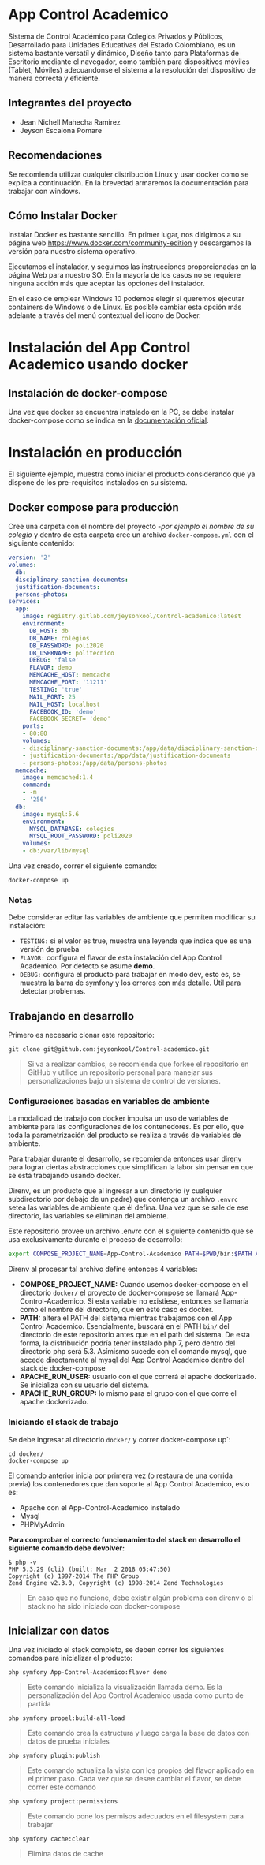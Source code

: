 # App Control Academico

Sistema de Control Académico para Colegios Privados y Públicos, Desarrollado para Unidades Educativas del Estado Colombiano, es un sistema bastante versatíl y dinámico, Diseño tanto para Plataformas de Escritorio mediante el navegador, como también para dispositivos móviles (Tablet, Móviles) adecuandonse el sistema a la resolución del dispositivo de manera correcta y eficiente.

## Integrantes del proyecto
* Jean Nichell Mahecha Ramirez
* Jeyson Escalona Pomare

## Recomendaciones

Se recomienda utilizar cualquier distribución Linux y usar docker como se explica a continuación. En la brevedad armaremos la documentación para trabajar con windows.


## Cómo Instalar Docker

Instalar Docker es bastante sencillo. En primer lugar, nos dirigimos a su página web https://www.docker.com/community-edition y descargamos la versión para nuestro sistema operativo.

Ejecutamos el instalador, y seguimos las instrucciones proporcionadas en la página Web para nuestro SO. En la mayoría de los casos no se requiere ninguna acción más que aceptar las opciones del instalador.

En el caso de emplear Windows 10 podemos elegir si queremos ejecutar containers de Windows o de Linux. Es posible cambiar esta opción más adelante a través del menú contextual del icono de Docker.


# Instalación del App Control Academico usando docker


## Instalación de docker-compose

Una vez que docker se encuentra instalado en la PC, se debe instalar
docker-compose como se indica en la [documentación oficial](https://docs.docker.com/compose/install/).

# Instalación en producción

El siguiente ejemplo, muestra como iniciar el producto considerando que ya
dispone de los pre-requisitos instalados en su sistema.

## Docker compose para producción

Cree una carpeta con el nombre del proyecto _-por ejemplo el nombre de su
colegio_ y dentro de esta carpeta cree un archivo `docker-compose.yml` con el
siguiente contenido:

```yml
version: '2'
volumes:
  db:
  disciplinary-sanction-documents:
  justification-documents:
  persons-photos:
services:
  app:
    image: registry.gitlab.com/jeysonkool/Control-academico:latest
    environment:
      DB_HOST: db
      DB_NAME: colegios
      DB_PASSWORD: poli2020
      DB_USERNAME: politecnico
      DEBUG: 'false'
      FLAVOR: demo
      MEMCACHE_HOST: memcache
      MEMCACHE_PORT: '11211'
      TESTING: 'true'
      MAIL_PORT: 25
      MAIL_HOST: localhost
      FACEBOOK_ID: 'demo'
      FACEBOOK_SECRET= 'demo'
    ports:
    - 80:80
    volumes:
    - disciplinary-sanction-documents:/app/data/disciplinary-sanction-documents
    - justification-documents:/app/data/justification-documents
    - persons-photos:/app/data/persons-photos
  memcache:
    image: memcached:1.4
    command:
    - -m
    - '256'
  db:
    image: mysql:5.6
    environment:
      MYSQL_DATABASE: colegios
      MYSQL_ROOT_PASSWORD: poli2020
    volumes:
    - db:/var/lib/mysql
```

Una vez creado, correr el siguiente comando:

```
docker-compose up
```

### Notas

Debe considerar editar las variables de ambiente que permiten modificar su
instalación:

* `TESTING:` si el valor es true, muestra una leyenda que indica que es una versión de prueba
* `FLAVOR:` configura el flavor de esta instalación del App Control Academico. Por defecto se
  asume **demo**.
* `DEBUG:` configura el producto para trabajar en modo dev, esto es, se muestra
  la barra de symfony y los errores con más detalle. Útil para detectar
  problemas.

## Trabajando en desarrollo

Primero es necesario clonar este repositorio:

```
git clone git@github.com:jeysonkool/Control-academico.git
```

> Si va a realizar cambios, se recomienda que forkee el repositorio en GitHub y
> utilice un repositorio personal para manejar sus personalizaciones bajo un
> sistema de control de versiones.

### Configuraciones basadas en variables de ambiente

La modalidad de trabajo con docker impulsa un uso de variables de ambiente para
las configuraciones de los contenedores. Es por ello, que toda la
parametrización del producto se realiza a través de variables de ambiente.

Para trabajar durante el desarrollo, se recomienda entonces usar [direnv](https://direnv.net/)
para lograr ciertas abstracciones que simplifican la labor sin pensar en que se
está trabajando usando docker.

Direnv, es un producto que al ingresar a un directorio (y cualquier
subdirectorio por debajo de un padre) que contenga un archivo `.envrc` setea las
variables de ambiente que él defina. Una vez que se sale de ese directorio, las
variables se eliminan del ambiente.

Este repositorio provee un archivo .envrc con el siguiente contenido que se usa
exclusivamente durante el proceso de desarrollo:

```bash
export COMPOSE_PROJECT_NAME=App-Control-Academico PATH=$PWD/bin:$PATH APACHE_RUN_USER=$USER APACHE_RUN_GROUP=$(id -ng)
```

Direnv al procesar tal archivo define entonces 4 variables:

* **COMPOSE_PROJECT_NAME:** Cuando usemos docker-compose en el directorio
  `docker/` el proyecto de docker-compose se llamará App-Control-Academico. Si esta variable
  no existiese, entonces se llamaría como el nombre del directorio, que en este
  caso es docker.
* **PATH:** altera el PATH del sistema mientras trabajamos con el App Control Academico.
  Esencialmente, buscará en el PATH `bin/` del directorio de este repositorio
  antes que en el path del sistema. De esta forma, la distribución podría tener
  instalado php 7, pero dentro del directorio php será 5.3. Asímismo sucede con el
  comando mysql, que accede directamente al mysql del App Control Academico dentro del stack de
  docker-compose
* **APACHE_RUN_USER:** usuario con el que correrá el apache dockerizado. Se
  inicializa con su usuario del sistema.
* **APACHE_RUN_GROUP:** lo mismo para el grupo con el que corre el apache
  dockerizado.


### Iniciando el stack de trabajo

Se debe ingresar al directorio `docker/` y correr docker-compose up`:

```
cd docker/ 
docker-compose up
```

El comando anterior inicia por primera vez (o restaura de una corrida previa)
los contenedores que dan soporte al App Control Academico, esto es:

* Apache con el App-Control-Academico instalado
* Mysql
* PHPMyAdmin

**Para comprobar el correcto funcionamiento del stack en desarrollo el siguiente
comando debe devolver:**

```
$ php -v
PHP 5.3.29 (cli) (built: Mar  2 2018 05:47:50) 
Copyright (c) 1997-2014 The PHP Group
Zend Engine v2.3.0, Copyright (c) 1998-2014 Zend Technologies
```
> En caso que no funcione, debe existir algún problema con direnv o el stack no
> ha sido iniciado con docker-compose

## Inicializar con datos

Una vez iniciado el stack completo, se deben correr los siguientes comandos para
inicializar el producto:

```
php symfony App-Control-Academico:flavor demo
```

> Este comando  inicializa la visualización llamada demo. Es la personalización
> del App Control Academico usada como punto de partida

```
php symfony propel:build-all-load
```

> Este comando crea la estructura y luego carga la base de datos con datos de
> prueba iniciales

```
php symfony plugin:publish
```

> Este comando actualiza la vista con los propios del flavor aplicado en el
> primer paso. Cada vez que se desee cambiar el flavor, se debe correr este
> comando

```
php symfony project:permissions
```

> Este comando pone los permisos adecuados en el filesystem para trabajar

```
php symfony cache:clear
```

> Elimina datos de cache
